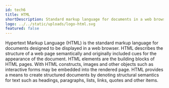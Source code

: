 ```yaml
---
id: tech6
title: HTML
shortDescription: Standard markup language for documents in a web browser.
logo: ../../static/uploads/logo-html.svg
featured: false
---
```

Hypertext Markup Language (HTML) is the standard markup language for documents designed to be displayed in a web browser.
HTML describes the structure of a web page semantically and originally included cues for the appearance of the document.
HTML elements are the building blocks of HTML pages. With HTML constructs, images and other objects such as interactive forms may be embedded into the rendered page.
HTML provides a means to create structured documents by denoting structural semantics for text such as headings, paragraphs, lists, links, quotes and other items.